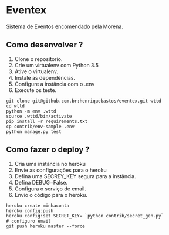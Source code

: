 
# Eventex

Sistema de Eventos encomendado pela Morena.

## Como desenvolver ?
1. Clone o repositorio.
2. Crie um virtualenv com Python 3.5 
3. Ative o virtualenv.
4. Instale as dependências. 
5. Configure a instância com o .env
6. Execute os teste.
```console
git clone git@github.com.br:henriquebastos/eventex.git wttd
cd wttd
python -m env .wttd
source .wttd/bin/activate
pip install -r requirements.txt
cp contrib/env-sample .env
python manage.py test

```

## Como fazer o deploy ?
1. Cria uma instância no heroku
2. Envie as configurações para o heroku
3. Defina uma SECREY_KEY segura para a instância.
4. Defina DEBUG=False.
5. Configura o serviço de email.
6. Envio o código para o heroku.
```console
heroku create minhaconta
heroku config:push
heroku config:set SECRET_KEY= `python contrib/secret_gen.py`
# configuro email
git push heroku master --force

```



